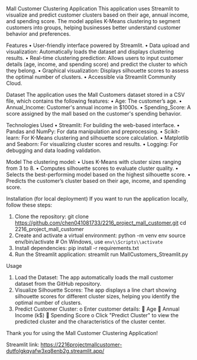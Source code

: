 Mall Customer Clustering Application
This application uses Streamlit to visualize and predict customer clusters based on their age, annual income, and spending score. The model applies K-Means clustering to segment customers into groups, helping businesses better understand customer behavior and preferences.

Features
•	User-friendly interface powered by Streamlit.
•	Data upload and visualization: Automatically loads the dataset and displays clustering results.
•	Real-time clustering prediction: Allows users to input customer details (age, income, and spending score) and predict the cluster to which they belong.
•	Graphical visualization: Displays silhouette scores to assess the optimal number of clusters.
•	Accessible via Streamlit Community Cloud.

Dataset
The application uses the Mall Customers dataset stored in a CSV file, which contains the following features:
•	Age: The customer’s age.
•	Annual_Income: Customer's annual income in $1000s.
•	Spending_Score: A score assigned by the mall based on the customer's spending behavior.

Technologies Used
•	Streamlit: For building the web-based interface.
•	Pandas and NumPy: For data manipulation and preprocessing.
•	Scikit-learn: For K-Means clustering and silhouette score calculation.
•	Matplotlib and Seaborn: For visualizing cluster scores and results.
•	Logging: For debugging and data loading validation.

Model
The clustering model:
•	Uses K-Means with cluster sizes ranging from 3 to 8.
•	Computes silhouette scores to evaluate cluster quality.
•	Selects the best-performing model based on the highest silhouette score.
•	Predicts the customer’s cluster based on their age, income, and spending score.

Installation (for local deployment)
If you want to run the application locally, follow these steps:
1.	Clone the repository:
git clone https://github.com/chen041081733/2216_project_mall_customer.git
cd 2216_project_mall_customer
2.	Create and activate a virtual environment:
python -m venv env
source env/bin/activate  # On Windows, use `env\\Scripts\\activate`
3.	Install dependencies:
pip install -r requirements.txt
4.	Run the Streamlit application:
streamlit run MallCustomers_Streamlit.py

Usage
1.	Load the Dataset:
The app automatically loads the mall customer dataset from the GitHub repository.
2.	Visualize Silhouette Scores:
The app displays a line chart showing silhouette scores for different cluster sizes, helping you identify the optimal number of clusters.
3.	Predict Customer Cluster:
o	Enter customer details:
	Age
	Annual Income (k$)
	Spending Score
o	Click "Predict Cluster" to view the predicted cluster and the characteristics of the cluster center.

Thank you for using the Mall Customer Clustering Application!  

Streamlit link:
https://2216projectmallcustomer-dutfolgkqyafw3xq8enb2g.streamlit.app/


